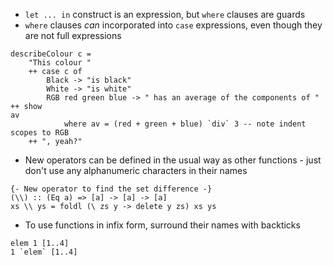 * `let ... in` construct is an expression, but `where` clauses are guards
* `where` clauses *can* incorporated into `case` expressions, even though they
	are not full expressions
```
describeColour c =
	"This colour "
	++ case c of
		Black -> "is black"
		White -> "is white"
		RGB red green blue -> " has an average of the components of " ++ show
av
			where av = (red + green + blue) `div` 3 -- note indent scopes to RGB
	++ ", yeah?"
```
* New operators can be defined in the usual way as other functions - just don't
	use any alphanumeric characters in their names
```
{- New operator to find the set difference -}
(\\) :: (Eq a) => [a] -> [a] -> [a]
xs \\ ys = foldl (\ zs y -> delete y zs) xs ys
```
* To use functions in infix form, surround their names with backticks
```
elem 1 [1..4]
1 `elem` [1..4]
```
